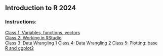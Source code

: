 ## Introduction to R 2024
### Instructions:

[Class 1: Variables, functions, vectors](https://github.com/MarzenaMarszalek/Introduction_to_R_2024/blob/main/Intro_to_R_class_1/Introduction_to_R_class_1.html)  
[Class 2: Working in RStudio](https://github.com/MarzenaMarszalek/Introduction_to_R_2024/blob/main/Intro_to_R_class_2/Introduction_to_R_class_2.html)  
[Class 3: Data Wrangling 1](https://github.com/MarzenaMarszalek/Introduction_to_R_2024/blob/main/Intro_to_R_class_3/Introduction_to_r_class_3.html)
[Class 4: Data Wrangling 2](https://github.com/MarzenaMarszalek/Introduction_to_R_2024/blob/main/Intro_to_R_class_4/Introduction_to_R_class_4.html)
[Class 5: Plotting: base R and ggplot2]()
